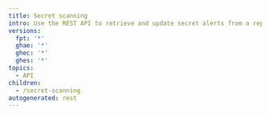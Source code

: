 ```yaml
---
title: Secret scanning
intro: Use the REST API to retrieve and update secret alerts from a repository.
versions:
  fpt: '*'
  ghae: '*'
  ghec: '*'
  ghes: '*'
topics:
  - API
children:
  - /secret-scanning
autogenerated: rest
---
```


<!-- Content after this section is automatically generated -->
